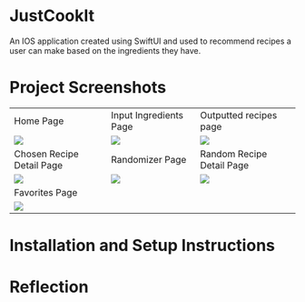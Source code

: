 # JustCookIt
An IOS application created using SwiftUI and used to recommend recipes a user can make based on the ingredients they have.

# Project Screenshots

<table>
  <tr>
    <td>Home Page</td>
    <td>Input Ingredients Page</td>
    <td>Outputted recipes page</td>
  </tr>
  <tr>
    <td><img src="https://user-images.githubusercontent.com/64728439/200691633-70511ec6-b230-417f-8a77-df5664de957f.png"></td>
    <td><img src="https://user-images.githubusercontent.com/64728439/200692221-0eacc2ed-04c5-4575-9b73-601c2cd29824.png"></td>
    <td><img src="https://user-images.githubusercontent.com/64728439/200692546-ea49bf91-0ed5-41f4-b354-55bdc6f44771.png"></td>
  </tr>
  <tr>
    <td>Chosen Recipe Detail Page</td>
    <td>Randomizer Page</td>
    <td>Random Recipe Detail Page</td>
  </tr>
  <tr>
    <td><img src="https://user-images.githubusercontent.com/64728439/200693030-c936980a-de85-4376-8da0-501a3aa9efa3.png"></td>
    <td><img src="https://user-images.githubusercontent.com/64728439/200693184-f4450aab-974b-45a9-ae07-20583310f190.png"></td>
    <td><img src="https://user-images.githubusercontent.com/64728439/200693304-5b13788a-540d-4be0-b2a1-6f50bbcefbd2.png"></td>
  </tr>
  <tr>
    <td>Favorites Page</td>

  </tr>
  <tr>
    <td><img src="https://user-images.githubusercontent.com/64728439/200693370-22c89efc-c51d-49fb-9786-2a2519ab2fd6.png"></td>

  </tr>
 </table>
 
 # Installation and Setup Instructions

# Reflection



